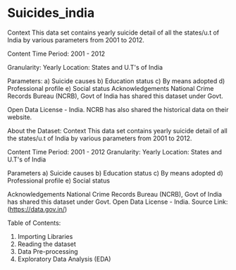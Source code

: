 # Suicides_india

Context This data set contains yearly suicide detail of all the states/u.t of India by various parameters from 2001 to 2012. 

Content Time Period: 2001 - 2012 

Granularity: Yearly Location: States and U.T's of India 

Parameters:  a) Suicide causes b) Education status c) By means adopted d) Professional profile e) Social status  Acknowledgements National Crime Records Bureau (NCRB), Govt of India has shared this dataset under Govt.

Open Data License - India. NCRB has also shared the historical data on their website.

About the Dataset:
Context
This data set contains yearly suicide detail of all the states/u.t of India by various parameters from 2001 to 2012.

Content
Time Period: 2001 - 2012
Granularity: Yearly
Location: States and U.T's of India

Parameters
a) Suicide causes
b) Education status
c) By means adopted
d) Professional profile
e) Social status

Acknowledgements
National Crime Records Bureau (NCRB), Govt of India has shared this dataset under Govt. Open Data License - India.
Source Link: (https://data.gov.in/)

Table of Contents:
1. Importing Libraries
2. Reading the dataset
3. Data Pre-processing
4. Exploratory Data Analysis (EDA)
